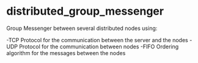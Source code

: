 # distributed_group_messenger

Group Messenger between several distributed nodes using:

-TCP Protocol for the communication between the server and the nodes
-UDP Protocol for the communication between nodes
-FIFO Ordering algorithm for the messages between the nodes
